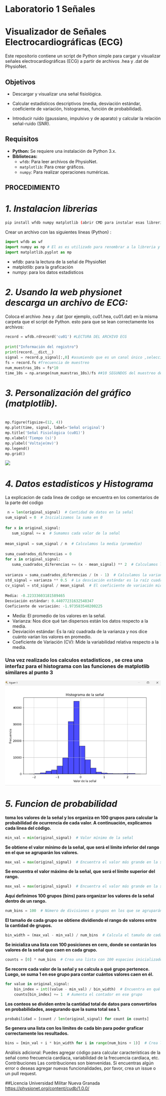 # Laboratorio 1 Señales

# Visualizador de Señales Electrocardiográficas (ECG)

Este repositorio contiene un script de Python simple para cargar y visualizar señales electrocardiográficas (ECG) a partir de archivos .hea y .dat de PhysioNet.
## Objetivos
 * Descargar y visualizar una señal fisiológica.
 
 * Calcular estadísticos descriptivos (media, desviación estándar, coeficiente de variación, histogramas, función de probabilidad).
 
 * Introducir ruido (gaussiano, impulsivo y de aparato) y calcular la relación señal-ruido (SNR).
  
## Requisitos
* **Python:** Se requiere una instalación de Python 3.x.
* **Bibliotecas:**
  * `wfdb`: Para leer archivos de PhysioNet.
  * `matplotlib`: Para crear gráficos.
  * `numpy`: Para realizar operaciones numéricas.

## PROCEDIMIENTO
# *1. Instalacion librerias*
    
  ```bash
 pip install wfdb numpy matplotlib (abrir CMD para instalar esas librerias o directamente en la terminal )
```

Crear un archivo con las siguientes líneas (Python) :

```python
import wfdb as wf  
import numpy as np # El as es utilizado para renombrar a la libreria y poder llamarla mas facil
import matplotlib.pyplot as mp
```
  
* wfdb: para la lectura de la señal de PhysioNet
* matplotlib: para la graficación
* numpy: para los datos estadisticos

# *2. Usando la web physionet descarga un archivo de ECG:*

Coloca el archivo .hea y .dat (por ejemplo, cu01.hea, cu01.dat) en la misma carpeta que el script de Python.
esto para que se lean correctamente los archivos:

```python
record = wfdb.rdrecord('cu01') #LECTURA DEL ARCHIVO ECG

print("Información del registro")
print(record.__dict__)
signal = record.p_signal[:,0] #asumiendo que es un canal único ,seleccionar un canal diferente si el registro tiene múltiples canales
fs = record.fs #frecuencia de muestreo
num_muestras_10s = fs*10
time_10s = np.arange(num_muestras_10s)/fs ##10 SEGUNDOS del muestreo de datos
```

 
# *3. Personalización del gráfico (matplotlib).*
   
   ```python
   
   mp.figure(figsize=(12, 4))
   mp.plot(time, signal, label='Señal original')
   mp.title('Señal Fisiológica (cu01)')
   mp.xlabel('Tiempo (s)')
   mp.ylabel('Voltaje(mv)')
   mp.legend()
   mp.grid()
   ```
![](https://github.com/JuanOrtiz-cep/Laboratorio1-Se-ales/blob/main/Se%C3%B1alFisiologica(original).jpeg)

# *4. Datos estadisticos y Histograma*
   
La explicacion de cada linea de codigo se encuentra en los comentarios de la parte del codigo
 ```python
  n = len(original_signal)  # Cantidad de datos en la señal
sum_signal = 0  # Inicializamos la suma en 0

for x in original_signal:
    sum_signal += x  # Sumamos cada valor de la señal

mean_signal = sum_signal / n  # Calculamos la media (promedio)

suma_cuadrados_diferencias = 0
for x in original_signal:
    suma_cuadrados_diferencias += (x - mean_signal) ** 2  # Calculamos la diferencia de cada valor con la media

varianza = suma_cuadrados_diferencias / (n - 1)  # Calculamos la varianza
std_signal = varianza ** 0.5  # La desviación estándar es la raíz cuadrada de la varianza
cv_signal = std_signal / mean_signal  # El coeficiente de variación mide cuánta variabilidad hay respecto a la media

Media: -0.22333603181589465
Desviación estándar: 0.44077231632548347
Coeficiente de variación: -1.973583540200225

```


* Media: El promedio de los valores en la señal.
* Varianza: Nos dice qué tan dispersos están los datos respecto a la media.
* Desviación estándar: Es la raíz cuadrada de la varianza y nos dice cuánto varían los valores en promedio.
* Coeficiente de Variación (CV): Mide la variabilidad relativa respecto a la media.

### **Una vez realizado los calculos estadisticos , se crea una interfaz para el histograma con las funciones de matplotlib similares al punto 3**

![](https://github.com/JuanOrtiz-cep/Laboratorio1-Se-ales/blob/main/155112a9-58bf-45c5-82b3-6cde9e2dfb59.jpg)
   

# *5. Funcion de probabilidad*

**toma los valores de la señal y los organiza en 100 grupos para calcular la probabilidad de ocurrencia de cada valor. A continuación, explicamos cada línea del código.**

```python
min_val = min(original_signal)  # Valor mínimo de la señal
```

**Se obtiene el valor mínimo de la señal, que será el límite inferior del rango en el que se agruparán los valores.**

```python
max_val = max(original_signal)  # Encuentra el valor más grande en la señal
```

**Se encuentra el valor máximo de la señal, que será el límite superior del rango.**

```python
max_val = max(original_signal)  # Encuentra el valor más grande en la señal
```

**Aquí definimos 100 grupos (bins) para organizar los valores de la señal dentro de un rango.**

```python
num_bins = 100  # Número de divisiones o grupos en los que se agruparán los valores
```

**El tamaño de cada grupo se obtiene dividiendo el rango de valores entre la cantidad de grupos.**

```python
bin_width = (max_val - min_val) / num_bins  # Calcula el tamaño de cada grupo
```

**Se inicializa una lista con 100 posiciones en cero, donde se contarán los valores de la señal que caen en cada grupo.**

```python
counts = [0] * num_bins  # Crea una lista con 100 espacios inicializados en 0
```
**Se recorre cada valor de la señal y se calcula a qué grupo pertenece. Luego, se suma 1 en ese grupo para contar cuántos valores caen en él.**

```python
for value in original_signal:
    bin_index = int((value - min_val) / bin_width)  # Encuentra en qué grupo cae el valor
    counts[bin_index] += 1  # Aumenta el contador en ese grupo
```
**Los conteos se dividen entre la cantidad total de datos para convertirlos en probabilidades, asegurando que la suma total sea 1.**

```python
probabilidad = [count / len(original_signal) for count in counts]
```

**Se genera una lista con los límites de cada bin para poder graficar correctamente los resultados.**
```python
bins = [min_val + i * bin_width for i in range(num_bins + 1)]  # Crea los límites de cada grupo
```
 

Análisis adicional: Puedes agregar código para calcular características de la señal como frecuencia cardíaca, variabilidad de la frecuencia cardíaca, etc.
Contribuciones
Las contribuciones son bienvenidas. Si encuentras algún error o deseas agregar nuevas funcionalidades, por favor, crea un issue o un pull request.

##Licencia
Universidad Militar Nueva Granada
https://physionet.org/content/cudb/1.0.0/

